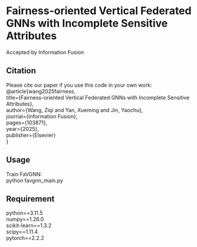 # Fairness-oriented Vertical Federated GNNs with Incomplete Sensitive Attributes
Accepted by Information Fusion
## Citation
Please cite our paper if you use this code in your own work:  
@article{wang2025fairness,  
  title={Fairness-oriented Vertical Federated GNNs with Incomplete Sensitive Attributes},  
  author={Wang, Ziqi and Yan, Xueming and Jin, Yaochu},  
  journal={Information Fusion},  
  pages={103871},  
  year={2025},  
 publisher={Elsevier}  
}
## Usage
Train FaVGNN:  
python favgnn_main.py
## Requirement
python==3.11.5  
numpy==1.26.0  
scikit-learn==1.3.2  
scipy==1.11.4  
pytorch==2.2.2  
